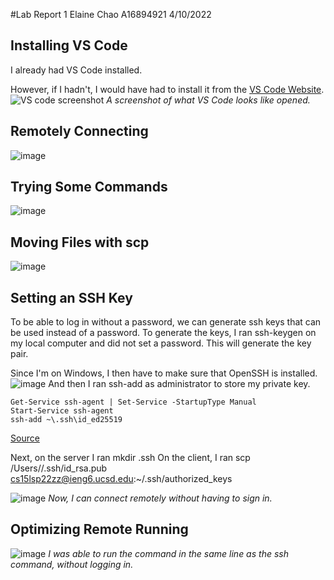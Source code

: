 #Lab Report 1
Elaine Chao
A16894921
4/10/2022

## Installing VS Code
I already had VS Code installed. 

However, if I hadn't, I would have had to install it from the [VS Code Website](https://code.visualstudio.com).
![VS code screenshot](https://user-images.githubusercontent.com/34292064/162668878-b45949ab-15bd-46bd-bfee-8d6847bf5d1a.png)
*A screenshot of what VS Code looks like opened.*

## Remotely Connecting
![image](https://user-images.githubusercontent.com/34292064/162669454-9aa178d0-c0af-4320-9046-19842e40dd39.png)


## Trying Some Commands
![image](https://user-images.githubusercontent.com/34292064/162669580-ba5f0836-6984-4f21-b395-2788b4522a49.png)


## Moving Files with scp
![image](https://user-images.githubusercontent.com/34292064/162669630-e71ed40a-3846-451b-bade-771ceff9beb4.png)


## Setting an SSH Key
To be able to log in without a password, we can generate ssh keys that can be used instead of a password. To generate the keys, I ran ssh-keygen on my local computer and did not set a password. This will generate the key pair.


Since I'm on Windows, I then have to make sure that OpenSSH is installed.
![image](https://user-images.githubusercontent.com/34292064/162670025-5c5a8372-8bdd-41c2-a9bf-c46912aa474f.png)
And then I ran ssh-add as administrator to store my private key.
```
Get-Service ssh-agent | Set-Service -StartupType Manual
Start-Service ssh-agent
ssh-add ~\.ssh\id_ed25519
```
[Source](https://docs.microsoft.com/en-us/windows-server/administration/openssh/openssh_keymanagement#user-key-generation)


Next, on the server I ran mkdir .ssh
On the client, I ran scp /Users/<user-name>/.ssh/id_rsa.pub cs15lsp22zz@ieng6.ucsd.edu:~/.ssh/authorized_keys

![image](https://user-images.githubusercontent.com/34292064/162669739-13f1fdec-5b21-4f7b-92bb-6458de10ba42.png)
*Now, I can connect remotely without having to sign in.*

## Optimizing Remote Running
![image](https://user-images.githubusercontent.com/34292064/162669806-8d445b3f-4c28-4dec-9d3b-85375383e400.png)
*I was able to run the command in the same line as the ssh command, without logging in.*
